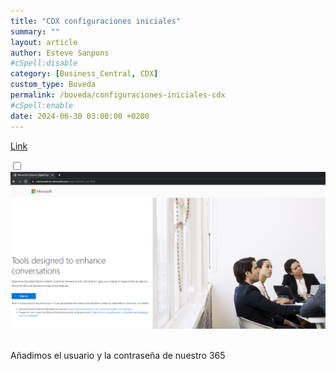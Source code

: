 ```yaml
---
title: "CDX configuraciones iniciales"
summary: ""
layout: article
author: Esteve Sanpons
#cSpell:disable
category: [Business_Central, CDX]
custom_type: Boveda
permalink: /boveda/configuraciones-iniciales-cdx
#cSpell:enable
date: 2024-06-30 03:00:00 +0200
---
```


[Link](https://cdx.transform.microsoft.com/)

<input type="checkbox" id="image-checkbox-01" class="image-checkbox">
<label for="image-checkbox-01"  class="image-label">
    <img class="img-container" src="/assets/img/articles/configuraciones-iniciales-cdx/imagen01.png">
</label>
<br><br>

Añadimos el usuario y la contraseña de nuestro 365
